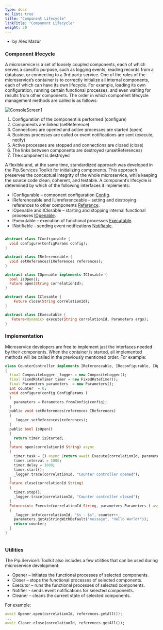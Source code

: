 ```yaml
---
type: docs
no_list: true
title: "Component Lifecycle"
linkTitle: "Component Lifecycle"
weight: 30
---
```


- by Alex Mazur

### Component lifecycle

A microservice is a set of loosely coupled components, each of which serves a specific purpose, such as logging events, reading records from a database, or connecting to a 3rd party service.
One of the roles of the microservice’s container is to correctly initialize all internal components, each of which can have its own lifecycle. For example, loading its own configuration, running certain functional processes, and even waiting for results from other components. The order in which component lifecycle management methods are called is as follows:

![ConsoleScreen1](/images/tutorials/component_lifecycle/component_lifecycle_scheme.png)

1. Configuration of the component is performed (configure)
2. Components are linked (setReference)
3. Connections are opened and active processes are started (open)
4. Business processes are called or event notifications are sent (execute, notify)
5. Active processes are stopped and connections are closed (close)
6. The links between components are destroyed (unsetReferences)
7. The component is destroyed

A flexible and, at the same time, standardized approach was developed in the Pip.Services Toolkit for initializing components. This approach preserves the conceptual integrity of the whole microservice, while keeping the source code clean, coherent, and testable. A component’s lifecycle is determined by which of the following interfaces it implements:

- IConfigurable – component configuration [Config](../../commons/config).
- IReferenceable and IUnreferenceable – setting and destroying references to other components [Reference](../../commons/refer/reference).
- IOpenable and IClosable – starting and stopping internal functional processes [IOpenable](../../commons/run/iopenable).
- IExecutable – execution of functional processes [Executable](../../commons/run/iexecutable).
- INotifiable - sending event notifications [Notifiable](../../commons/run/inotifiable).

```dart

abstract class IConfigurable {
  void configure(ConfigParams config);
}

abstract class IReferenceable {
  void setReferences(IReferences references);
}

abstract class IOpenable implements IClosable {
  bool isOpen();
  Future open(String correlationId);
}

abstract class IClosable {
    Future close(String correlationId);
}

abstract class IExecutable {
   Future<dynamic> execute(String correlationId, Parameters args);
}
```

### Implementation

Microservice developers are free to implement just the interfaces needed by their components. When the container is started, all implemented methods will be called in the previously mentioned order. 
For example: 

```dart
class CounterController implements IReferenceable, IReconfigurable, IOpenable, IExecutable
{
  final CompositeLogger _logger = new CompositeLogger();
  final FixedRateTimer timer = new FixedRateTimer();
  final Parameters parameters  = new Parameters();
  int counter  = 0;
  void configure(config ConfigParams )
  {
    parameters = Parameters.fromConfig(config);
  }
  public void setReferences(references IReferences)
  {
    _logger.setReferences(references);
  }
  public bool IsOpen()
  {
    return timer.isStarted;
  }
  Future open(correlationId String) async
  {
    timer.task = () async {return await Execute(correlationId, parameters)};
    timer.interval = 1000;
    timer.delay = 1000;
    timer.start();
    _logger.trace(correlationId, "Counter controller opened");
  }
  Future close(correlationId String)
  {
    timer.stop();
    _logger.trace(correlationId, "Counter controller closed");
  }
  Future<int> Execute(correlationId String, parameters Parameters ) async
  {
    _logger.info(correlationId, "$s - $s", counter++, 
    parameters.getAsStringWithDefault("message", "Hello World!"));
    return counter;
  }
}
    
```
### Utilities
The Pip.Service’s Toolkit also includes a few utilities that can be used during microservice development:
- Opener – initiates the functional processes of selected components.
- Closer – stops the functional processes of selected components.
- Executor – runs the functional processes of selected components.
- Notifier - sends event notifications for selected components.
- Cleaner – cleans the current state of selected components.


For example:

```dart
await Opener.open(correlationId, references.getAll());
...
await Closer.close(correlationId, references.getAll());
```
